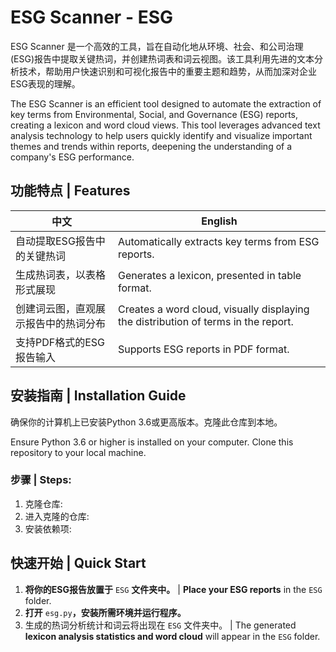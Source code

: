 # ESG Scanner - ESG

ESG Scanner 是一个高效的工具，旨在自动化地从环境、社会、和公司治理(ESG)报告中提取关键热词，并创建热词表和词云视图。该工具利用先进的文本分析技术，帮助用户快速识别和可视化报告中的重要主题和趋势，从而加深对企业ESG表现的理解。

The ESG Scanner is an efficient tool designed to automate the extraction of key terms from Environmental, Social, and Governance (ESG) reports, creating a lexicon and word cloud views. This tool leverages advanced text analysis technology to help users quickly identify and visualize important themes and trends within reports, deepening the understanding of a company's ESG performance.

## 功能特点 | Features

| 中文 | English |
| --- | --- |
| 自动提取ESG报告中的关键热词 | Automatically extracts key terms from ESG reports. |
| 生成热词表，以表格形式展现 | Generates a lexicon, presented in table format. |
| 创建词云图，直观展示报告中的热词分布 | Creates a word cloud, visually displaying the distribution of terms in the report. |
| 支持PDF格式的ESG报告输入 | Supports ESG reports in PDF format. |

## 安装指南 | Installation Guide

确保你的计算机上已安装Python 3.6或更高版本。克隆此仓库到本地。

Ensure Python 3.6 or higher is installed on your computer. Clone this repository to your local machine.

### 步骤 | Steps:

1. 克隆仓库:
2. 进入克隆的仓库:
3. 安装依赖项:


## 快速开始 | Quick Start

1. **将你的ESG报告放置于** `ESG` **文件夹中。** | **Place your ESG reports** in the `ESG` folder.
2. **打开** `esg.py`**，安装所需环境并运行程序。**
3. 生成的热词分析统计和词云将出现在 `ESG` 文件夹中。 | The generated **lexicon analysis statistics and word cloud** will appear in the `ESG` folder.

